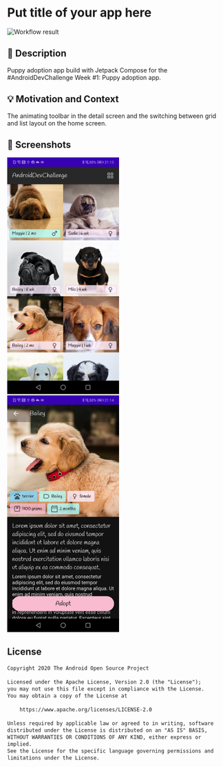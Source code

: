 # Put title of your app here

<!--- Replace <OWNER> with your Github Username and <REPOSITORY> with the name of your repository. -->
<!--- You can find both of these in the url bar when you open your repository in github. -->
![Workflow result](https://github.com/tgobbens/android-dev-challenge-compose/workflows/Check/badge.svg)


## :scroll: Description
<!--- Describe your app in one or two sentences -->
Puppy adoption app build with Jetpack Compose for the #AndroidDevChallenge Week #1: Puppy adoption app. 


## :bulb: Motivation and Context
<!--- Optionally point readers to interesting parts of your submission. -->
<!--- What are you especially proud of? -->
The animating toolbar in the detail screen and the switching between grid and list layout on the home screen.


## :camera_flash: Screenshots
<!-- You can add more screenshots here if you like -->
<img src="/results/screenshot_1.png" width="260">&emsp;<img src="/results/screenshot_2.png" width="260">

## License
```
Copyright 2020 The Android Open Source Project

Licensed under the Apache License, Version 2.0 (the "License");
you may not use this file except in compliance with the License.
You may obtain a copy of the License at

    https://www.apache.org/licenses/LICENSE-2.0

Unless required by applicable law or agreed to in writing, software
distributed under the License is distributed on an "AS IS" BASIS,
WITHOUT WARRANTIES OR CONDITIONS OF ANY KIND, either express or implied.
See the License for the specific language governing permissions and
limitations under the License.
```